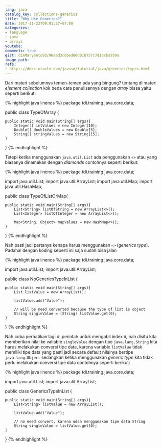```yaml
---
lang: java
catalog_key: collections-generics
title: "Why Use Generics?"
date: 2017-11-23T09:01:37+07:00
categories:
- language
- java
- arrays
youtube: 
comments: true
gist: dimMaryanto93/96aad3c6bed60d010757c7d1acba930a
image_path: 
refs: 
- https://docs.oracle.com/javase/tutorial/java/generics/types.html
---
```


Dari materi sebelumnya temen-temen ada yang bingung? tentang di materi _element collection_ kok beda cara penulisannya dengan _array_ biasa yaitu seperti berikut:

<!--more-->

{% highlight java linenos %}
package tdi.training.java.core.data;

public class TypeOfArray {

    public static void main(String[] args){
        Integer[] intValues = new Integer[10];
        Double[] doubleValues = new Double[5];
        String[] stringValues = new String[15];
    }

}
{% endhighlight %}

Tetepi ketika menggunakan `java.util.List` ada penggunakan `<>` atau yang biasanya dinamakan dengan _diamonds_ contohnya seperti berikut:


{% highlight java linenos %}
package tdi.training.java.core.data;

import java.util.List;
import java.util.ArrayList;
import java.util.Map;
import java.util.HashMap;

public class TypeOfListOrMap{

    public static void main(String[] args){
        List<String> listOfString = new ArrayList<>();
        List<Integer> listOfInteger = new ArrayList<>();

        Map<String, Object> mapValues = new HashMap<>();
    }
}
{% endhighlight %}

Nah pasti jadi pertanya kenapa harus menggunakan `<>` (_generics type_). Padahal dengan koding seperti ini saja sudah bisa jalan

{% highlight java linenos %}
package tdi.training.java.core.data;

import java.util.List;
import java.util.ArrayList;

public class NoGenericsTypeInList {

    public static void main(String[] args){
        List listValue = new ArrayList();

        listValue.add("Value");

        // will be need converted because the type of list is object
        String singleValue = (String) listValue.get(0);
    }
}
{% endhighlight %}

Nah coba perhatikan lagi di perintah untuk mengabil index `0`, nah disitu kita memberikan nilai ke valiable `singleValue` dengan tipe `java.lang.String` kita harus melakukan conversi tipe data, karena variable `listValue` tidak memiliki tipe data yang pasti jadi secara default nilainya bertipe `java.lang.Object` sedangkan ketika menggunakan _generic type_ kita tidak perlu melakukan conversi tipe data contohnya seperti berikut:

 {% highlight java linenos %}
package tdi.training.java.core.data;

import java.util.List;
import java.util.ArrayList;

public class GenericsTypeInList {

    public static void main(String[] args){
        List<String> listValue = new ArrayList();

        listValue.add("Value");

        // no need convert, karena udah menggunakan tipe data String
        String singleValue = listValue.get(0);
    }
}
{% endhighlight %}